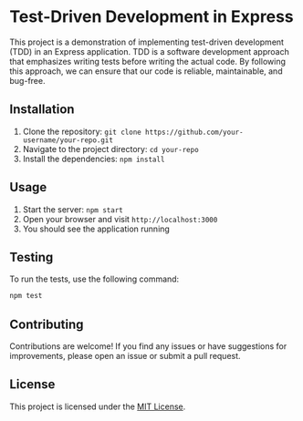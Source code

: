 # Test-Driven Development in Express

This project is a demonstration of implementing test-driven development (TDD) in an Express application. TDD is a software development approach that emphasizes writing tests before writing the actual code. By following this approach, we can ensure that our code is reliable, maintainable, and bug-free.

## Installation

1. Clone the repository: `git clone https://github.com/your-username/your-repo.git`
2. Navigate to the project directory: `cd your-repo`
3. Install the dependencies: `npm install`

## Usage

1. Start the server: `npm start`
2. Open your browser and visit `http://localhost:3000`
3. You should see the application running

## Testing

To run the tests, use the following command:

```bash
npm test
```

## Contributing

Contributions are welcome! If you find any issues or have suggestions for improvements, please open an issue or submit a pull request.

## License

This project is licensed under the [MIT License](LICENSE).
